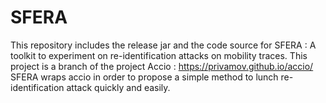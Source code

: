 # SFERA
This repository includes the release jar and the code source for SFERA : A toolkit to experiment on re-identification attacks on mobility traces.
This project is a branch of the project Accio : https://privamov.github.io/accio/
SFERA wraps accio in order to propose a simple method to lunch re-identification attack quickly and easily.

